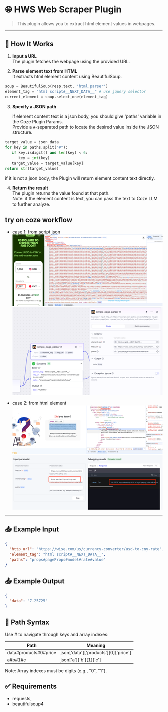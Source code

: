 # 🌐 HWS Web Scraper Plugin

> This plugin allows you to extract html element values in webpages.  

---

## 🔧 How It Works

1. **Input a URL**  
   The plugin fetches the webpage using the provided URL.

2. **Parse element text from HTML**  
   It extracts html element content using BeautifulSoup.
```python
soup = BeautifulSoup(resp.text, 'html.parser')
element_tag = "html script#__NEXT_DATA__" # use jquery selector
current_element = soup.select_one(element_tag)
```

3. **Specify a JSON path**

   if element content text is a json body, you should give 'paths' variable in the Coze Plugin Params.  
   Provide a `#`-separated path to locate the desired value inside the JSON structure.
```python
target_value = json_data
for key in paths.split("#"):
   if key.isdigit() and len(key) < 6:
      key = int(key)
   target_value = target_value[key]
return str(target_value)
```
   if it is not a json body, the Plugin will return element content text directly.

4. **Return the result**  
   The plugin returns the value found at that path.  
   Note: if the element content is text, you can pass the text to Coze LLM to further analyze.

## try on coze workflow

- case 1: from script json
![](../_images/simple_page_parse_demo_findpaths.png)
![](../_images/simple_page_parse_demo.png)

- case 2: from html element
![](../_images/simple_page_parse_demo2_webpage.png)
![](../_images/simple_page_parse_demo2_tryoncoze.png)
---

## 📥 Example Input

```json
{
  "http_url": "https://wise.com/us/currency-converter/usd-to-cny-rate",
  "element_tag": "html script#__NEXT_DATA__",
  "paths": "props#pageProps#model#rate#value"
}
```

## 📤 Example Output
```json
{
  "data": "7.25725"
}
```

## 🧭 Path Syntax
Use # to navigate through keys and array indexes:


|**Path**|**Meaning**|
|---|---|
|data#products#0#price|json['data']['products'][0]['price']|
|a#b#1#c|json['a']['b'][1]['c']|
Note: Array indexes must be digits (e.g., "0", "1").

## ✅ Requirements

- requests, 
- beautifulsoup4